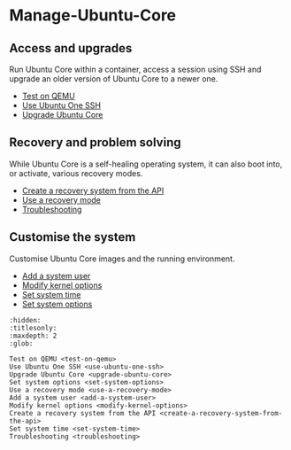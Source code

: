 # Manage-Ubuntu-Core

## Access and upgrades

Run Ubuntu Core within a container, access a session using SSH and upgrade an older version of Ubuntu Core to a newer one.

- [Test on QEMU](use-ubuntu-one-ssh)
- [Use Ubuntu One SSH](use-ubuntu-one-ssh)
- [Upgrade Ubuntu Core](upgrade-ubuntu-core)

## Recovery and problem solving

While Ubuntu Core is a self-healing operating system, it can also boot into, or activate, various recovery modes. 

- [Create a recovery system from the API](create-a-recovery-system-from-the-api)
- [Use a recovery mode](use-a-recovery-mode)
- [Troubleshooting](troubleshooting)

## Customise the system

Customise Ubuntu Core images and the running environment.

- [Add a system user](add-a-system-user)
- [Modify kernel options](modify-kernel-options)
- [Set system time](set-system-time)
- [Set system options](set-system-options)


```{toctree}
:hidden:
:titlesonly:
:maxdepth: 2
:glob:

Test on QEMU <test-on-qemu>
Use Ubuntu One SSH <use-ubuntu-one-ssh>
Upgrade Ubuntu Core <upgrade-ubuntu-core>
Set system options <set-system-options>
Use a recovery mode <use-a-recovery-mode>
Add a system user <add-a-system-user>
Modify kernel options <modify-kernel-options>
Create a recovery system from the API <create-a-recovery-system-from-the-api>
Set system time <set-system-time>
Troubleshooting <troubleshooting>

